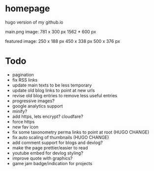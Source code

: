 # homepage
hugo version of my github.io

main.png image:
781 x 300 px
1562 * 600 px

featured image:
250 x 188 px
450 x 338 px
500 x 376 px

# Todo
 * pagination
 * fix RSS links
 * update main texts to be less temporary
 * update old blog links to point at new urls
 * revise old blog entries to remove less useful entries
 * progressive images?
 * google analytics support
 * minify?
 * add https, lets encrypt? cloudfare?
 * force https
 * new fav icon
 * fix some taxonometry perma links to point at root (HUGO CHANGE)
 * fix auto scaling of thumbnails (HUGO CHANGE)
 * add comment support for blogs and devlog?
 * make the page prettier/easier to read
 * youtube embed for devlog styling?
 * improve quote with graphics?
 * game jam badge/indication for projects
